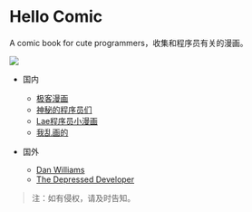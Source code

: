 # Hello Comic
A comic book for cute programmers，收集和程序员有关的漫画。

![](http://www.jeffpalm.com/fox/fox.jpg)

- 国内
  - [极客漫画](https://linux.cn/talk/comic/)
  - [神秘的程序员们](http://blog.xiqiao.info/category/programmers)
  - [Lae程序员小漫画](http://www.cnblogs.com/aaqxhaa1979/p/5817650.html)
  - [我乱画的](/mine/content.md)

- 国外
  - [Dan Williams](https://stackoverflow.com/questions/84556/whats-your-favorite-programmer-cartoon)
  - [The Depressed Developer](http://turnoff.us/geek/the-depressed-developer/)



> 注：如有侵权，请及时告知。
